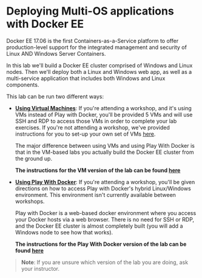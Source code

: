 # Deploying Multi-OS applications with Docker EE
Docker EE 17.06 is the first Containers-as-a-Service platform to offer production-level support for the integrated management and security of Linux AND Windows Server Containers.

In this lab we'll build a Docker EE cluster comprised of Windows and Linux nodes. Then we'll deploy both a Linux and Windows web app, as well as a multi-service application that includes both Windows and Linux components.

This lab can be run two different ways:

* [**Using Virtual Machines**](https://github.com/mikegcoleman/hybrid-workshop/blob/master/vm_readme.md): If you're attending a workshop, and it's using VMs instead of Play with Docker, you'll be provided 5 VMs and will use SSH and RDP to access those VMs in order to complete your lab exercises. If you're not attending a workshop, we've provided instructions for you to set-up your own set of VMs [here](https://github.com/ManoMarks/hybrid-workshop/tree/master/provision_vms).

	The major difference between using VMs and using Play With Docker is that in the VM-based labs you actually build the Docker EE cluster from the ground up. 

	**The instructions for the VM version of the lab can be found [here](https://github.com/mikegcoleman/hybrid-workshop/blob/master/vm_readme.md)**
	


* [**Using Play With Docker**](https://github.com/mikegcoleman/hybrid-workshop/blob/master/pwd_readme.md): If you're attending a workshop, you'll be given directions on how to access Play with Docker's hybrid Linux/Windows environment. This environment isn't currently available between workshops. 

	Play with Docker is a web-based docker environment where you access your Docker hosts via a web browser. There is no need for SSH or RDP, and the Docker EE cluster is almost completely built (you will add a Windows node to see how that works). 

	**The instructions for the Play With Docker version of the lab can be found [here](https://github.com/mikegcoleman/hybrid-workshop/blob/master/pwd_readme.md)**
	
> **Note**: If you are unsure which version of the lab you are doing, ask your instructor. 
